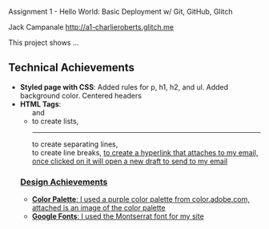 Assignment 1 - Hello World: Basic Deployment w/ Git, GitHub, Glitch

Jack Campanale
http://a1-charlieroberts.glitch.me

This project shows ...

## Technical Achievements
- **Styled page with CSS**: Added rules for p, h1, h2, and ul. Added background color. Centered headers
- **HTML Tags**: <ul> and <li> to create lists, <hr> to create separating lines, <br> to create line breaks, <a href> to create a hyperlink that attaches to my email, once clicked on it will open a new draft to send to my email 
 
### Design Achievements
- **Color Palette**: I used a purple color palette from color.adobe.com, attached is an image of the color palette
- **Google Fonts**: I used the Montserrat font for my site
